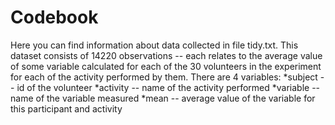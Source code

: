 Codebook
========

Here you can find information about data collected in file tidy.txt. This dataset consists of 14220 observations -- each relates to the average value of some variable calculated for each of the 30 volunteers in the experiment for each of the activity performed by them.
There are 4 variables:
*subject -- id of the volunteer
*activity -- name of the activity performed
*variable -- name of the variable measured
*mean -- average value of the variable for this participant and activity